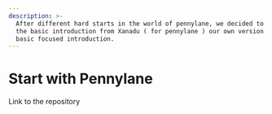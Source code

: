 ```yaml
---
description: >-
  After different hard starts in the world of pennylane, we decided to add to
  the basic introduction from Xanadu ( for pennylane ) our own version of more
  basic focused introduction.
---
```


# Start with Pennylane

Link to the repository&#x20;
